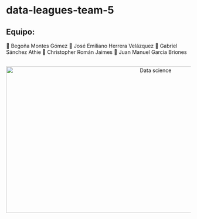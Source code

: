 # data-leagues-team-5

## Equipo:
:space_invader: Begoña Montes Gómez
:space_invader: José Emiliano Herrera Velázquez
:space_invader: Gabriel Sánchez Athie
:space_invader: Christopher Román Jaimes
:space_invader: Juan Manuel Garcia Briones

<div align="center">
	<br>
	<a href="https://raw.githubusercontent.com/sindresorhus/css-in-readme-like-wat/main/readme.md">
		<img src="https://s3.amazonaws.com/josg/insights/data-chart.gif" width="800" height="400" alt="Data science">
	</a>
	<br>
</div>
